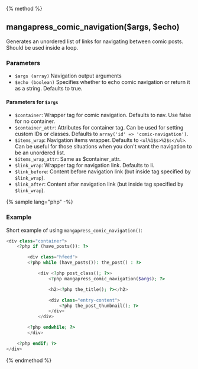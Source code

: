 {% method %}

## mangapress_comic_navigation($args, $echo)

Generates an unordered list of links for navigating between comic posts. Should be used inside a loop.

### Parameters

* `$args (array)` Navigation output arguments
* `$echo (boolean)` Specifies whether to echo comic navigation or return it as a string. Defaults to true.

#### Parameters for `$args`
* `$container`: Wrapper tag for comic navigation. Defaults to nav. Use false for no container.
* `$container_attr`: Attributes for container tag. Can be used for setting custom IDs or classes. Defaults to `array('id' => 'comic-navigation')`.
* `$items_wrap`: Navigation items wrapper. Defaults to `<ul%1$s>%2$s</ul>`. Can be useful for those situations when you don't want the navigation to be an unordered list.
* `$items_wrap_attr`: Same as $container_attr.
* `$link_wrap`: Wrapper tag for navigation link. Defaults to li.
* `$link_before`: Content before navigation link (but inside tag specified by `$link_wrap`).
* `$link_after`: Content after navigation link (but inside tag specified by `$link_wrap`).

{% sample lang="php" -%}
### Example
Short example of using `mangapress_comic_navigation()`:
```php
<div class="container">
    <?php if (have_posts()): ?> 

        <div class="hfeed">
        <?php while (have_posts()): the_post() : ?>

            <div <?php post_class(); ?>>
                <?php mangapress_comic_navigation($args); ?>

                <h2><?php the_title(); ?></h2>

                <div class="entry-content">
                    <?php the_post_thumbnail(); ?>
                </div>
            </div>            

        <?php endwhile; ?> 
        </div>

    <?php endif; ?>    
</div>
```
{% endmethod %}
